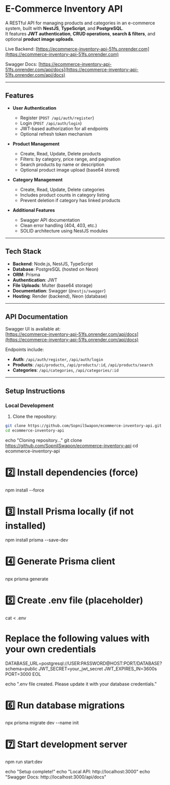 # E-Commerce Inventory API

A RESTful API for managing products and categories in an e-commerce system, built with **NestJS**, **TypeScript**, and **PostgreSQL**.  
It features **JWT authentication**, **CRUD operations**, **search & filters**, and optional **product image uploads**.

Live Backend: [https://ecommerce-inventory-api-51fs.onrender.com](https://ecommerce-inventory-api-51fs.onrender.com)

Swagger Docs: [https://ecommerce-inventory-api-51fs.onrender.com/api/docs](https://ecommerce-inventory-api-51fs.onrender.com/api/docs)

---

## Features

- **User Authentication**

  - Register (`POST /api/auth/register`)
  - Login (`POST /api/auth/login`)
  - JWT-based authorization for all endpoints
  - Optional refresh token mechanism

- **Product Management**

  - Create, Read, Update, Delete products
  - Filters: by category, price range, and pagination
  - Search products by name or description
  - Optional product image upload (base64 stored)

- **Category Management**

  - Create, Read, Update, Delete categories
  - Includes product counts in category listing
  - Prevent deletion if category has linked products

- **Additional Features**
  - Swagger API documentation
  - Clean error handling (404, 403, etc.)
  - SOLID architecture using NestJS modules

---

## Tech Stack

- **Backend**: Node.js, NestJS, TypeScript
- **Database**: PostgreSQL (hosted on Neon)
- **ORM**: Prisma
- **Authentication**: JWT
- **File Uploads**: Multer (base64 storage)
- **Documentation**: Swagger (`@nestjs/swagger`)
- **Hosting**: Render (backend), Neon (database)

---

## API Documentation

Swagger UI is available at:  
[https://ecommerce-inventory-api-51fs.onrender.com/api/docs](https://ecommerce-inventory-api-51fs.onrender.com/api/docs)

Endpoints include:

- **Auth**: `/api/auth/register`, `/api/auth/login`
- **Products**: `/api/products`, `/api/products/:id`, `/api/products/search`
- **Categories**: `/api/categories`, `/api/categories/:id`

---

## Setup Instructions

### Local Development

1. Clone the repository:

```bash
git clone https://github.com/SopnilSwapon/ecommerce-inventory-api.git
cd ecommerce-inventory-api
```

echo "Cloning repository..."
git clone https://github.com/SopnilSwapon/ecommerce-inventory-api
cd ecommerce-inventory-api

# 2️⃣ Install dependencies (force)

npm install --force

# 3️⃣ Install Prisma locally (if not installed)

npm install prisma --save-dev

# 4️⃣ Generate Prisma client

npx prisma generate

# 5️⃣ Create .env file (placeholder)

cat <<EOL > .env

# Replace the following values with your own credentials

DATABASE_URL=postgresql://USER:PASSWORD@HOST:PORT/DATABASE?schema=public
JWT_SECRET=your_jwt_secret
JWT_EXPIRES_IN=3600s
PORT=3000
EOL

echo ".env file created. Please update it with your database credentials."

# 6️⃣ Run database migrations

npx prisma migrate dev --name init

# 7️⃣ Start development server

npm run start:dev

echo "Setup complete!"
echo "Local API: http://localhost:3000"
echo "Swagger Docs: http://localhost:3000/api/docs"
